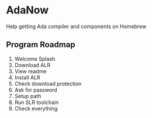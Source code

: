 # AdaNow
Help getting Ada compiler and components on Homebrew

Program Roadmap
----
1. Welcome Splash
1. Download ALR
1. View readme
1. Install ALR
1. Check download protection
1. Ask for password
1. Setup path
1. Run SLR toolchain
1. Check everything
